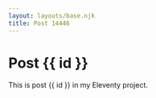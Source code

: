 ```yaml
---
layout: layouts/base.njk
title: Post 14446
---
```


# Post {{ id }}

This is post {{ id }} in my Eleventy project.

